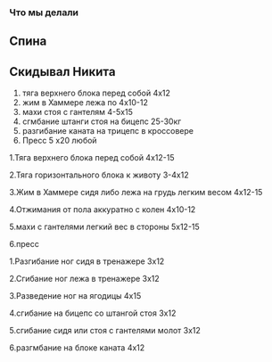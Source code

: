 
### Что мы делали
**Спина**
- 

## Скидывал Никита 
1. тяга верхнего блока перед собой 4х12 
2. жим в Хаммере лежа по 4х10-12
3. махи стоя с гантелям 4-5х15 
4. сгмбание штанги стоя на бицепс 25-30кг
5. разгибание каната на трицепс в кроссовере
6. Пресс 5 х20 любой

1.Тяга верхнего блока перед собой 4х12-15

2.Тяга горизонтального блока к животу 3-4х12

3.Жим в Хаммере сидя либо лежа на грудь легким весом 4х12-15

4.Отжимания от пола аккуратно с колен 4х10-12

5.махи с гантелями легкий вес в стороны 5х12-15

6.пресс

1.Разгибание ног сидя в тренажере 3х12

2.Сгибание ног лежа в тренажере 3х12

3.Разведение ног на ягодицы 4х15

4.сгибание на бицепс со штангой стоя 3х12

5.сгибание сидя или стоя с гантелями молот 3х12

6.разгмбание на блоке каната 4х12
